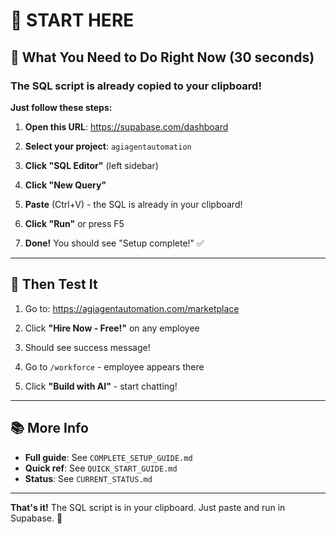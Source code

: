# 👋 START HERE

## 🎯 What You Need to Do Right Now (30 seconds)

### The SQL script is already copied to your clipboard!

**Just follow these steps:**

1. **Open this URL**: https://supabase.com/dashboard

2. **Select your project**: `agiagentautomation`

3. **Click "SQL Editor"** (left sidebar)

4. **Click "New Query"**

5. **Paste** (Ctrl+V) - the SQL is already in your clipboard!

6. **Click "Run"** or press F5

7. **Done!** You should see "Setup complete!" ✅

---

## 🧪 Then Test It

1. Go to: https://agiagentautomation.com/marketplace

2. Click **"Hire Now - Free!"** on any employee

3. Should see success message!

4. Go to `/workforce` - employee appears there

5. Click **"Build with AI"** - start chatting!

---

## 📚 More Info

- **Full guide**: See `COMPLETE_SETUP_GUIDE.md`
- **Quick ref**: See `QUICK_START_GUIDE.md`
- **Status**: See `CURRENT_STATUS.md`

---

**That's it!** The SQL script is in your clipboard. Just paste and run in Supabase. 🚀

